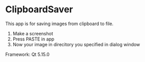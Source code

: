 # ClipboardSaver
This app is for saving images from clipboard to file.
1. Make a screenshot
2. Press PASTE in app
3. Now your image in direcitory you specified in dialog window

Framework: Qt 5.15.0 
